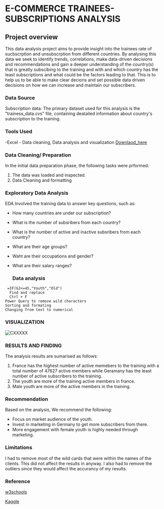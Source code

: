 # E-COMMERCE TRAINEES-SUBSCRIPTIONS ANALYSIS

## Project overview
This data analysis project aims to provide insight into the trainees rate of sucbscrption and unsubscrption from different countries. By analysing this data we seek to identify trends, correlations, make data-driven decisions and recommendations and gain a deeper understanding of the country(s) that is greatly subscibing to the training and with and which country has the least subscriptions and what could be the factors leading to that. This is to help us to be able to make clear decions and set possible data driven decisions on how we can increase and maintain our subscribers.


### Data Source
Subscription data: The primary dataset used for this analysis is the "trainess_data.cvs" file, containing deatailed information about country's subscription to the training.

### Tools Used
-Excel - Data cleaning, Data analysis and visualization [Downlaod_here](https://microsoft.com)


### Data Cleaning/ Preparation

In the initial data preparation phase, the following tasks were prformed:
1. The data was loaded and inspected.
2. Data Cleaning and formatting

### Exploratory Data Analysis

EDA Involved the training data to answer key questions, such as:
- How many countries are under our subscription?
- What is the number of subsribers from each country?
- What is the number of active and inactive subsribers from each country?
- What are their age groups?
- Waht are their occupations and gender?
- What are their salary ranges?

  ### Data analysis
```Excel
 =IF(G2<=45,"Youth","Old")
  Find and replace
  Ctrl + F
Power Query to remove wild characters
Sorting and formating
Changing from text to numerical
```
### VISUALIZATION
![CXXXXX](https://github.com/user-attachments/assets/609454c9-df38-4279-8953-18df8b260fb2)
### RESULTS AND FINDING
The analysis results are sumarised as follows:
 
1. France has the highest number of active memebers to the training  with a total number of 47627 active members while Geramany has the least number of active subscribers to the training.
2. The youth are more of the training active members in france.
3. Male youth are more of the active members in the training.

### Recommendation
Based on the analysis, We recommend the following:
- Focus on market audience of the youth.
- Invest in marketing in Germany to get more subscribers from there.
- More engagement with female youth is highly needed through marketing.

### Limitations
I had to remove most of the wild cards that were within the names of the clients.
This did not affect the results in anyway.
I also had to remove the outliers since they would affect the accurancy of my results.

### Reference
[w3schools](https://www.w3schools.com/excel/excel_charts_radar.php)

[Kaggle](https://www.kaggle.com)









